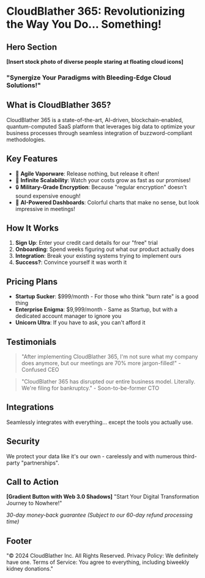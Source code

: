 # CloudBlather 365: Revolutionizing the Way You Do... Something!

## Hero Section
**[Insert stock photo of diverse people staring at floating cloud icons]**

### "Synergize Your Paradigms with Bleeding-Edge Cloud Solutions!"

## What is CloudBlather 365?
CloudBlather 365 is a state-of-the-art, AI-driven, blockchain-enabled, quantum-computed SaaS platform that leverages big data to optimize your business processes through seamless integration of buzzword-compliant methodologies.

## Key Features
- 🚀 **Agile Vaporware**: Release nothing, but release it often!
- 🔄 **Infinite Scalability**: Watch your costs grow as fast as our promises!
- 🔒 **Military-Grade Encryption**: Because "regular encryption" doesn't sound expensive enough!
- 🤖 **AI-Powered Dashboards**: Colorful charts that make no sense, but look impressive in meetings!

## How It Works
1. **Sign Up**: Enter your credit card details for our "free" trial
2. **Onboarding**: Spend weeks figuring out what our product actually does
3. **Integration**: Break your existing systems trying to implement ours
4. **Success?**: Convince yourself it was worth it

## Pricing Plans
- **Startup Sucker**: $999/month - For those who think "burn rate" is a good thing
- **Enterprise Enigma**: $9,999/month - Same as Startup, but with a dedicated account manager to ignore you
- **Unicorn Ultra**: If you have to ask, you can't afford it

## Testimonials
> "After implementing CloudBlather 365, I'm not sure what my company does anymore, but our meetings are 70% more jargon-filled!" - Confused CEO

> "CloudBlather 365 has disrupted our entire business model. Literally. We're filing for bankruptcy." - Soon-to-be-former CTO

## Integrations
Seamlessly integrates with everything... except the tools you actually use.

## Security
We protect your data like it's our own - carelessly and with numerous third-party "partnerships".

## Call to Action
**[Gradient Button with Web 3.0 Shadows]**
"Start Your Digital Transformation Journey to Nowhere!"

*30-day money-back guarantee (Subject to our 60-day refund processing time)*

## Footer
"© 2024 CloudBlather Inc. All Rights Reserved. Privacy Policy: We definitely have one. Terms of Service: You agree to everything, including biweekly kidney donations."
